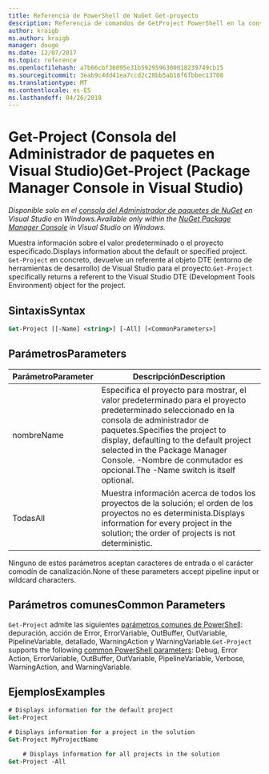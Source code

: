 ```yaml
---
title: Referencia de PowerShell de NuGet Get-proyecto
description: Referencia de comandos de GetProject PowerShell en la consola de administrador de paquetes de NuGet en Visual Studio.
author: kraigb
ms.author: kraigb
manager: douge
ms.date: 12/07/2017
ms.topic: reference
ms.openlocfilehash: a7b66cbf36095e31b5929596300018239749cb15
ms.sourcegitcommit: 3eab9c4dd41ea7ccd2c28bb5ab16f6fbbec13708
ms.translationtype: MT
ms.contentlocale: es-ES
ms.lasthandoff: 04/26/2018
---
```

# <a name="get-project-package-manager-console-in-visual-studio"></a><span data-ttu-id="38b9d-103">Get-Project (Consola del Administrador de paquetes en Visual Studio)</span><span class="sxs-lookup"><span data-stu-id="38b9d-103">Get-Project (Package Manager Console in Visual Studio)</span></span>

<span data-ttu-id="38b9d-104">*Disponible solo en el [consola del Administrador de paquetes de NuGet](package-manager-console.md) en Visual Studio en Windows.*</span><span class="sxs-lookup"><span data-stu-id="38b9d-104">*Available only within the [NuGet Package Manager Console](package-manager-console.md) in Visual Studio on Windows.*</span></span>

<span data-ttu-id="38b9d-105">Muestra información sobre el valor predeterminado o el proyecto especificado.</span><span class="sxs-lookup"><span data-stu-id="38b9d-105">Displays information about the default or specified project.</span></span> <span data-ttu-id="38b9d-106">`Get-Project` en concreto, devuelve un referente al objeto DTE (entorno de herramientas de desarrollo) de Visual Studio para el proyecto.</span><span class="sxs-lookup"><span data-stu-id="38b9d-106">`Get-Project` specifically returns a referent to the Visual Studio DTE (Development Tools Environment) object for the project.</span></span>

## <a name="syntax"></a><span data-ttu-id="38b9d-107">Sintaxis</span><span class="sxs-lookup"><span data-stu-id="38b9d-107">Syntax</span></span>

```ps
Get-Project [[-Name] <string>] [-All] [<CommonParameters>]
```

## <a name="parameters"></a><span data-ttu-id="38b9d-108">Parámetros</span><span class="sxs-lookup"><span data-stu-id="38b9d-108">Parameters</span></span>

| <span data-ttu-id="38b9d-109">Parámetro</span><span class="sxs-lookup"><span data-stu-id="38b9d-109">Parameter</span></span> | <span data-ttu-id="38b9d-110">Descripción</span><span class="sxs-lookup"><span data-stu-id="38b9d-110">Description</span></span> |
| --- | --- |
| <span data-ttu-id="38b9d-111">nombre</span><span class="sxs-lookup"><span data-stu-id="38b9d-111">Name</span></span> | <span data-ttu-id="38b9d-112">Especifica el proyecto para mostrar, el valor predeterminado para el proyecto predeterminado seleccionado en la consola de administrador de paquetes.</span><span class="sxs-lookup"><span data-stu-id="38b9d-112">Specifies the project to display, defaulting to the default project selected in the Package Manager Console.</span></span> <span data-ttu-id="38b9d-113">-Nombre de conmutador es opcional.</span><span class="sxs-lookup"><span data-stu-id="38b9d-113">The -Name switch is itself optional.</span></span> |
| <span data-ttu-id="38b9d-114">Todas</span><span class="sxs-lookup"><span data-stu-id="38b9d-114">All</span></span> | <span data-ttu-id="38b9d-115">Muestra información acerca de todos los proyectos de la solución; el orden de los proyectos no es determinista.</span><span class="sxs-lookup"><span data-stu-id="38b9d-115">Displays information for every project in the solution; the order of projects is not deterministic.</span></span> |

<span data-ttu-id="38b9d-116">Ninguno de estos parámetros aceptan caracteres de entrada o el carácter comodín de canalización.</span><span class="sxs-lookup"><span data-stu-id="38b9d-116">None of these parameters accept pipeline input or wildcard characters.</span></span>

## <a name="common-parameters"></a><span data-ttu-id="38b9d-117">Parámetros comunes</span><span class="sxs-lookup"><span data-stu-id="38b9d-117">Common Parameters</span></span>

<span data-ttu-id="38b9d-118">`Get-Project` admite las siguientes [parámetros comunes de PowerShell](http://go.microsoft.com/fwlink/?LinkID=113216): depuración, acción de Error, ErrorVariable, OutBuffer, OutVariable, PipelineVariable, detallado, WarningAction y WarningVariable.</span><span class="sxs-lookup"><span data-stu-id="38b9d-118">`Get-Project` supports the following [common PowerShell parameters](http://go.microsoft.com/fwlink/?LinkID=113216): Debug, Error Action, ErrorVariable, OutBuffer, OutVariable, PipelineVariable, Verbose, WarningAction, and WarningVariable.</span></span>

## <a name="examples"></a><span data-ttu-id="38b9d-119">Ejemplos</span><span class="sxs-lookup"><span data-stu-id="38b9d-119">Examples</span></span>

```ps
# Displays information for the default project
Get-Project

# Displays information for a project in the solution
Get-Project MyProjectName

    # Displays information for all projects in the solution
Get-Project -All
```